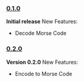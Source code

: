 ### [0.1.0](https://github.com/adamisntdead/marconi/releases/tag/v0.1.0)
__Initial release__
New Features:
* Decode Morse Code

### [0.2.0](https://github.com/adamisntdead/marconi/releases/tag/v0.2.0)
__Version 0.2.0__
New Features:
* Encode to Morse Code
